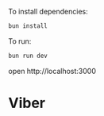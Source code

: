 To install dependencies:
```sh
bun install
```

To run:
```sh
bun run dev
```

open http://localhost:3000
# Viber

